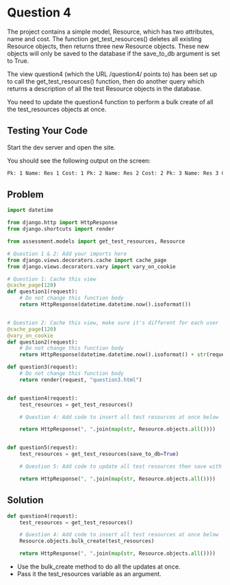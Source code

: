 # Question 4
The project contains a simple model, Resource, which has two attributes, name and cost. The function get_test_resources() deletes all existing Resource objects, then returns three new Resource objects. These new objects will only be saved to the database if the save_to_db argument is set to True.

The view question4 (which the URL /question4/ points to) has been set up to call the get_test_resources() function, then do another query which returns a description of all the test Resource objects in the database.

You need to update the question4 function to perform a bulk create of all the test_resources objects at once.

## Testing Your Code
Start the dev server and open the site.

You should see the following output on the screen:

```sh
Pk: 1 Name: Res 1 Cost: 1 Pk: 2 Name: Res 2 Cost: 2 Pk: 3 Name: Res 3 Cost: 3 
```

## Problem
```python
import datetime

from django.http import HttpResponse
from django.shortcuts import render

from assessment.models import get_test_resources, Resource

# Question 1 & 2: Add your imports here
from django.views.decorators.cache import cache_page
from django.views.decorators.vary import vary_on_cookie

# Question 1: Cache this view
@cache_page(120)
def question1(request):
    # Do not change this function body
    return HttpResponse(datetime.datetime.now().isoformat())


# Question 2: Cache this view, make sure it's different for each user
@cache_page(120)
@vary_on_cookie
def question2(request):
    # Do not change this function body
    return HttpResponse(datetime.datetime.now().isoformat() + str(request.user))

def question3(request):
    # Do not change this function body
    return render(request, "question3.html")


def question4(request):
    test_resources = get_test_resources()

    # Question 4: Add code to insert all test resources at once below

    return HttpResponse(", ".join(map(str, Resource.objects.all())))


def question5(request):
    test_resources = get_test_resources(save_to_db=True)

    # Question 5: Add code to update all test resources then save with a bulk call below

    return HttpResponse(", ".join(map(str, Resource.objects.all())))
```

## Solution

```python
def question4(request):
    test_resources = get_test_resources()

    # Question 4: Add code to insert all test resources at once below
    Resource.objects.bulk_create(test_resources)

    return HttpResponse(", ".join(map(str, Resource.objects.all())))
```

- Use the bulk_create method to do all the updates at once.
- Pass it the test_resources variable as an argument.
